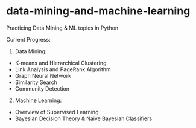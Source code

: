 # data-mining-and-machine-learning
Practicing Data Mining &amp; ML topics in Python

Current Progress:
1. Data Mining:
- K-means and Hierarchical Clustering
- Link Analysis and PageRank Algorithm
- Graph Neural Network
- Similarity Search
- Community Detection


2. Machine Learning:
- Overview of Supervised Learning
- Bayesian Decision Theory & Naive Bayesian Classifiers
